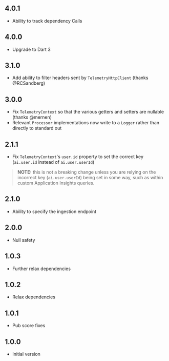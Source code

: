 ## 4.0.1

-  Ability to track dependency Calls

## 4.0.0

- Upgrade to Dart 3

## 3.1.0

- Add ability to filter headers sent by `TelemetryHttpClient` (thanks @RCSandberg)

## 3.0.0

- Fix `TelemetryContext` so that the various getters and setters are nullable (thanks @mernen)
- Relevant `Processor` implementations now write to a `Logger` rather than directly to standard out

## 2.1.1

- Fix `TelemetryContext`'s `user.id` property to set the correct key (`ai.user.id` instead of `ai.user.userId`)

> **NOTE:** this is not a breaking change unless you are relying on the incorrect key (`ai.user.userId`) being set in some way, such as within custom Application Insights queries.

## 2.1.0

- Ability to specify the ingestion endpoint

## 2.0.0

- Null safety

## 1.0.3

- Further relax dependencies

## 1.0.2

- Relax dependencies

## 1.0.1

- Pub score fixes

## 1.0.0

- Initial version
